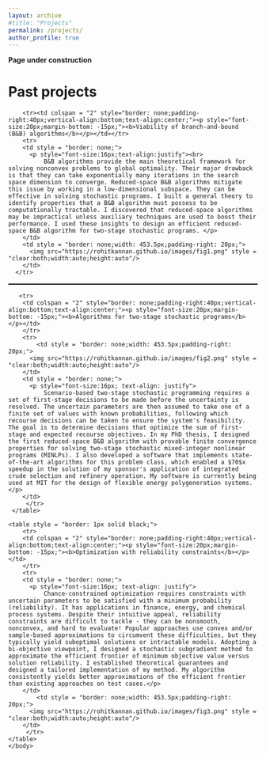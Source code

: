 ```yaml
---
layout: archive
#title: "Projects"
permalink: /projects/
author_profile: true
---
```


**Page under construction**

<html>
<body>
<h1>Past projects</h1>
    <table style = "border: 1px solid black;">
      
        
        <tr><td colspan = "2" style="border: none;padding-right:40px;vertical-align:bottom;text-align:center;"><p style="font-size:20px;margin-bottom: -15px;"><b>Viability of branch-and-bound (B&B) algorithms</b></p></td></tr>  
        <tr>
        <td style = "border: none;">
          <p style="font-size:16px;text-align:justify"><br>
              B&B algorithms provide the main theoretical framework for solving nonconvex problems to global optimality. Their major drawback is that they can take exponentially many iterations in the search space dimension to converge. Reduced-space B&B algorithms mitigate this issue by working in a low-dimensional subspace. They can be effective in solving stochastic programs. I built a general theory to identify properties that a B&B algorithm must possess to be computationally tractable. I discovered that reduced-space algorithms may be impractical unless auxiliary techniques are used to boost their performance. I used these insights to design an efficient reduced-space B&B algorithm for two-stage stochastic programs. </p>
        </td>
        <td style = "border: none;width: 453.5px;padding-right: 20px;">
          <img src="https://rohitkannan.github.io/images/fig1.png" style = "clear:both;width:auto;height:auto"/>
        </td>
      </tr>        
  </table>
        
  <table style = "border: none;">
        
       <tr>
        <td colspan = "2" style="border: none;padding-right:40px;vertical-align:bottom;text-align:center;"><p style="font-size:20px;margin-bottom: -15px;"><b>Algorithms for two-stage stochastic programs</b></p></td>
        </tr>
        <tr>
            <td style = "border: none;width: 453.5px;padding-right: 20px;">
          <img src="https://rohitkannan.github.io/images/fig2.png" style = "clear:both;width:auto;height:auto"/>
        </td>
        <td style = "border: none;">
          <p style="font-size:16px; text-align: justify">
              Scenario-based two-stage stochastic programming requires a set of first-stage decisions to be made before the uncertainty is resolved. The uncertain parameters are then assumed to take one of a finite set of values with known probabilities, following which recourse decisions can be taken to ensure the system's feasibility. The goal is to determine decisions that optimize the sum of first-stage and expected recourse objectives. In my PhD thesis, I designed the first reduced-space B&B algorithm with provable finite convergence properties for solving two-stage stochastic mixed-integer nonlinear programs (MINLPs). I also developed a software that implements state-of-the-art algorithms for this problem class, which enabled a $70$x speedup in the solution of my sponsor's application of integrated crude selection and refinery operation. My software is currently being used at MIT for the design of flexible energy polygeneration systems.</p>
        </td>
         </tr>
     </table>
    
    <table style = "border: 1px solid black;">
        <tr>
        <td colspan = "2" style="border: none;padding-right:40px;vertical-align:bottom;text-align:center;"><p style="font-size:20px;margin-bottom: -15px;"><b>Optimization with reliability constraints</b></p></td>
        </tr>
        <tr>
        <td style = "border: none;">
          <p style="font-size:16px; text-align: justify">
              Chance-constrained optimization requires constraints with uncertain parameters to be satisfied with a minimum probability (reliability). It has applications in finance, energy, and chemical process systems. Despite their intuitive appeal, reliability constraints are difficult to tackle - they can be nonsmooth, nonconvex, and hard to evaluate! Popular approaches use convex and/or sample-based approximations to circumvent these difficulties, but they typically yield suboptimal solutions or intractable models. Adopting a bi-objective viewpoint, I designed a stochastic subgradient method to approximate the efficient frontier of minimum objective value versus solution reliability. I established theoretical guarantees and designed a tailored implementation of my method. My algorithm consistently yields better approximations of the efficient frontier than existing approaches on test cases.</p>
        </td>
            <td style = "border: none;width: 453.5px;padding-right: 20px;">
          <img src="https://rohitkannan.github.io/images/fig3.png" style = "clear:both;width:auto;height:auto"/>
        </td>
         </tr>
    </table>
    </body>
</html>
